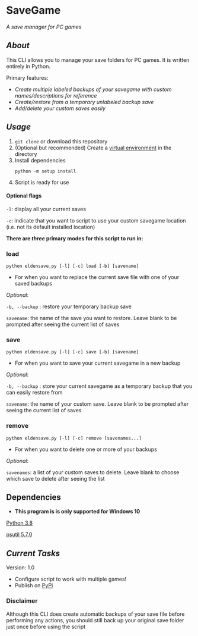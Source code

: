 # SaveGame
_A save manager for PC games_

## _About_
This CLI allows you to manage your save folders for PC games. It is written entirely in Python.

Primary features:
- _Create multiple labeled backups of your savegame with custom names/descriptions for reference_
- _Create/restore from a temporary unlabeled backup save_
- _Add/delete your custom saves easily_

## _Usage_

1. `git clone` or download this repository
2. (Optional but recommended) Create a [virtual environment](https://docs.python.org/3/library/venv.html) in the directory 
3. Install dependencies
   ```
   python -m setup install
   ```
4. Script is ready for use

#### Optional flags

`-l`: display all your current saves

`-c`: indicate that you want to script to use your custom savegame location (i.e. not its default installed location)

**There are _three_ primary modes for this script to run in:**

### load
```
python eldensave.py [-l] [-c] load [-b] [savename]
```

- For when you want to replace the current save file with one of your saved backups

_Optional_:

`-b, --backup`  : restore your temporary backup save

`savename`: the name of the save you want to restore. Leave blank to be prompted after seeing the current list of saves

### save
```
python eldensave.py [-l] [-c] save [-b] [savename]
```

- For when you want to save your current savegame in a new backup

_Optional_:

`-b, --backup`  : store your current savegame as a temporary backup that you can easily restore from

`savename`: the name of your custom save. Leave blank to be prompted after seeing the current list of saves

### remove
```
python eldensave.py [-l] [-c] remove [savenames...]
```

- For when you want to delete one or more of your backups

_Optional_:

`savenames`: a list of your custom saves to delete. Leave blank to choose which save to delete after seeing the list

## Dependencies

* **This program is is only supported for Windows 10**

[Python 3.8](https://www.python.org/downloads/release/python-380/)

[psutil 5.7.0](https://pypi.org/project/psutil/)

## _Current Tasks_
Version: 1.0
- Configure script to work with multiple games!
- Publish on [PyPi](https://pypi.org/)


### Disclaimer
Although this CLI does create automatic backups of your save file before performing any actions, you should still
back up your original save folder just once before using the script
